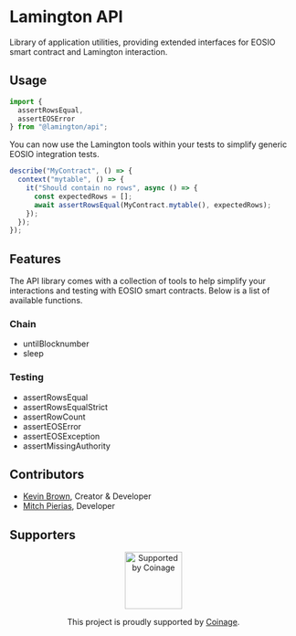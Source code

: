 # Lamington API

Library of application utilities, providing extended interfaces for EOSIO smart contract and Lamington interaction.

## Usage

```typescript
import {
  assertRowsEqual,
  assertEOSError
} from "@lamington/api";
```

You can now use the Lamington tools within your tests to simplify generic EOSIO integration tests.

```typescript
describe("MyContract", () => {
  context("mytable", () => {
    it("Should contain no rows", async () => {
      const expectedRows = [];
      await assertRowsEqual(MyContract.mytable(), expectedRows);
    });
  });
});
```

## Features

The API library comes with a collection of tools to help simplify your interactions and testing with EOSIO smart contracts. Below is a list of available functions.

### Chain

- untilBlocknumber
- sleep

### Testing

 - assertRowsEqual
 - assertRowsEqualStrict
 - assertRowCount
 - assertEOSError
 - assertEOSException
 - assertMissingAuthority

## Contributors

- [Kevin Brown](https://github.com/thekevinbrown), Creator & Developer
- [Mitch Pierias](https://github.com/MitchPierias), Developer

## Supporters

<p align="center">
    <a href="https://coina.ge"><img src="https://coina.ge/assets/coinage-logo-light.png" alt="Supported by Coinage" width="100"/></a>
</p>
<p align="center">
    This project is proudly supported by <a href="https://coina.ge">Coinage</a>.<br/>
</p>